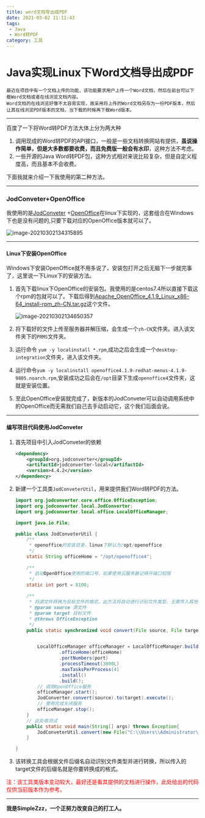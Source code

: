 ```yaml
---
title: word文档导出成PDF
date: 2021-03-02 11:11:43
tags: 
 - Java
 - Word转PDF
category: 工具
---
```


# Java实现Linux下Word文档导出成PDF

	最近在项目中有一个文档上传的功能，该功能要求用户上传一个Word文档，然后在前台可以下载Word文档或者在线浏览文档内容。
	Word文档的在线浏览好像不太容易实现，故采用将上传的Word文档另存为一份PDF版本，然后让其在线浏览PDF版本的文档，当下载的时候再下载Word版本。

---

百度了一下将Word转PDF方法大体上分为两大种

1. 调用现成的Word转PDF的API接口，一般是一些文档转换网站有提供，**虽说操作简单，但是大多数都要收费，而且免费版一般会有水印**，这种方法不考虑。
2. 一些开源的Java Word转PDF包，这种方式相对来说比较复杂，但是自定义程度高，而且基本不会收费。

下面我就来介绍一下我使用的第二种方法。

---

### JodConveter+OpenOffice

我使用的是[JodConveter](https://github.com/sbraconnier/jodconverter) +[OpenOffice](https://www.openoffice.org/)在linux下实现的，这套组合在Windows下也是没有问题的,只要下载对应的OpenOffice版本就可以了。

![image-20210302134315895](https://gitee.com/SimpleZzz/pic/raw/master/img/image-20210302134315895.png)

---

#### Linux下安装OpenOffice

Windows下安装OpenOffice就不用多说了，安装包打开之后无脑下一步就完事了，这里说一下Linux下的安装方法。

1. 首先下载linux下OpenOffice的安装包。我使用的是centos7.4所以直接下载这个rpm的包就可以了。下载后得到[Apache_OpenOffice_4.1.9_Linux_x86-64_install-rpm_zh-CN.tar.gz](https://sourceforge.net/projects/openofficeorg.mirror/files/4.1.9/binaries/zh-CN/Apache_OpenOffice_4.1.9_Linux_x86-64_install-rpm_zh-CN.tar.gz/download)这个文件。

    ![image-20210302134650357](https://gitee.com/SimpleZzz/pic/raw/master/img/image-20210302134650357.png)

2. 将下载好的文件上传至服务器并解压缩，会生成一个`zh-CN`文件夹。进入该文件夹下的`PRMS`文件夹。

3. 运行命令 `yum -y localinstall *.rpm`,成功之后会生成一个`desktop-integration`文件夹，进入该文件夹。

4. 运行命令`yum -y localinstall openoffice4.1.9-redhat-menus-4.1.9-9805.noarch.rpm`,安装成功之后会在`/opt`目录下生成`openoffice4`文件夹，这就是安装位置。

5. 至此OpenOffice安装就完成了，新版本的JodConveter可以自动调用系统中的OpenOffice而无需我们自己去手动启动它，这个我们后面会说。

---

#### 编写项目代码使用JodConveter

1. 首先项目中引入JodConveter的依赖

    ````xml
    <dependency>
        <groupId>org.jodconverter</groupId>
        <artifactId>jodconverter-local</artifactId>  
        <version>4.4.2</version>
    </dependency>
    ````

2. 新建一个工具类`JodConveterUtil`，用来提供我们Word转PDF的方法。

    ```java
    import org.jodconverter.core.office.OfficeException;
    import org.jodconverter.local.JodConverter;
    import org.jodconverter.local.office.LocalOfficeManager;
    
    import java.io.File;
    
    public class JodConveterUtil {
        /**
         * openoffice的安装目录，linux下默认为/opt/openoffice
         */
        static String officeHome = "/opt/openoffice4";
    
        /**
         * 启动OpenOffice使用的端口号，如果使用云服务器记得开端口权限
         */
        static int port = 8100;
        
        /**
         * 将源文件转换为目标文件的格式，此方法将自动进行识别文件类型，无需传入其他参数
         * @param source 源文件
         * @param target 目标文件
         * @throws OfficeException
         */
        public static synchronized void convert(File source, File target) throws OfficeException {
    
    
            LocalOfficeManager officeManager = LocalOfficeManager.builder()
                    .officeHome(officeHome)
                    .portNumbers(port)
                    .processTimeout(3000L)
                    .maxTasksPerProcess(4)
                    .install()
                    .build();
    		// 调用OpenOffice服务
            officeManager.start();
            JodConverter.convert(source).to(target).execute();
            // 使用完成关闭服务
            officeManager.stop();
        }
        // 此处做测试
        public static void main(String[] args) throws Exception{
            JodConveterUtil.convert(new File("C:\\Users\\Administrator\\Desktop\\压缩视频操作流程.docx"),new File("C:\\Users\\Administrator\\Desktop\\target.pdf"));
        }
    
    }
    ```

3. 该转换工具会根据文件后缀名自动识别文件类型并进行转换，所以传入的target文件的后缀名就是你要转换成的格式。

<font color="red">注：该工具类版本变动较大，最好还是看其提供的文档进行操作，此处给出的代码仅供当前版本作为参考。</font>

---

**我是SimpleZzz，一个正努力改变自己的打工人。**
